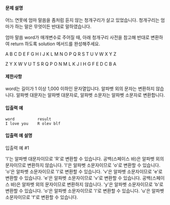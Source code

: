 #### 문제 설명

어느 연못에 엄마 말씀을 좀처럼 듣지 않는 청개구리가 살고 있었습니다. 청개구리는 엄마가 하는 말은 무엇이든 반대로 말하였습니다.

엄마 말씀 word가 매개변수로 주어질 때, 아래 청개구리 사전을 참고해 반대로 변환하여 return 하도록 solution 메서드를 완성해주세요.

A B C D E F G H I J K L M N O P Q R S T U V W X Y Z

Z Y X W V U T S R Q P O N M L K J I H G F E D C B A

#### 제한사항

word는 길이가 1 이상 1,000 이하인 문자열입니다.
알파벳 외의 문자는 변환하지 않습니다.
알파벳 대문자는 알파벳 대문자로, 알파벳 소문자는 알파벳 소문자로 변환합니다.

#### 입출력 예

```
word          result
I love you    R olev blf
```

#### 입출력 예 설명

입출력 예 #1

'I'는 알파벳 대문자이므로 'R'로 변환할 수 있습니다.
공백(스페이스 바)은 알파벳 외의 문자이므로 변환하지 않습니다.
'l'은 알파벳 소문자이므로 'o'로 변환할 수 있습니다.
'o'은 알파벳 소문자이므로 'l'로 변환할 수 있습니다.
'v'은 알파벳 소문자이므로 'e'로 변환할 수 있습니다.
'e'은 알파벳 소문자이므로 'v'로 변환할 수 있습니다.
공백(스페이스 바)은 알파벳 외의 문자이므로 변환하지 않습니다.
'y'은 알파벳 소문자이므로 'b'로 변환할 수 있습니다.
'o'은 알파벳 소문자이므로 'l'로 변환할 수 있습니다.
'u'은 알파벳 소문자이므로 'f'로 변환할 수 있습니다.